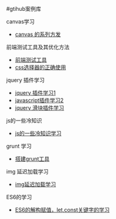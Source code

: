 #gtihub案例库
<p>canvas学习</p>
<ul>
<li> <a href='https://github.com/Huaxi100FE/Blog/tree/ata/canvas-test/README.md'>canvas 的系列方发</a>
</li>
</ul>
<p>前端测试工具及其优化方法</p>
<ul>
<li><a href='https://github.com/Huaxi100FE/Blog/tree/ata/testTool/README.md'>前端测试工具</a></li>
<li><a href='https://github.com/Huaxi100FE/Blog/tree/ata/css-selector/README.md'>css选择器的正确使用</a></li>
</ul>
<p>jquery 插件学习</p>
<ul>
<li>
<a href='https://github.com/Huaxi100FE/Blog/tree/ata/jQuery插件学习/README.md'>jquery 插件学习1</a>
</li>
<li>
<a href='https://github.com/Huaxi100FE/Blog/tree/ata/jQuery插件学习1/README.md'>javascript插件学习2</a>
</li>
<li>
<a href='https://github.com/Huaxi100FE/Blog/tree/ata/slider/README.md'>jquery 滑块插件学习</a>
</li>
</ul>
<p>js的一些冷知识</p>
<ul>
<li>
<a href='https://github.com/Huaxi100FE/Blog/tree/ata/something-js/README.md'>js的一些冷知识学习</a>
</li>
</ul>
<p>grunt 学习</p>
<ul>
<li>
<a href='https://github.com/Huaxi100FE/Blog/tree/ata/grunt/README.md'>搭建grunt工具</a>
</li>
</ul>
<p>img 延迟加载学习</p>
<ul>
<li><a href='https://github.com/Huaxi100FE/Blog/tree/ata/lazyLoad-js/README.md'>img延迟加载学习</a></li>
</ul>
<p>ES6的学习</p>
<ul>
<li><a href="https://github.com/Huaxi100FE/Blog/tree/ata/ES6-1/README.md">ES6的解构赋值，let,const关键字的学习</a></li>
</ul>
